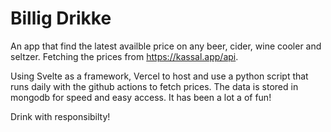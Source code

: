 # Billig Drikke

An app that find the latest availble price on any beer, cider, wine cooler and seltzer. Fetching the prices from https://kassal.app/api. 

Using Svelte as a framework, Vercel to host and use a python script that runs daily with the github actions to fetch prices. The data is stored in mongodb for speed and easy access. It has been a lot a of fun!

Drink with responsibilty!
